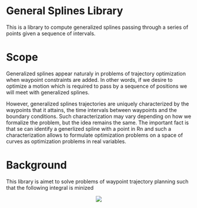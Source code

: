 # General Splines Library
This is a library to compute generalized splines passing through a series of points given a sequence of intervals.

# Scope
Generalized splines appear naturaly in problems of trajectory optimization when waypoint constraints are added.
In other words, if we desire to optimize a motion which is required to pass by a sequence of positions we will meet with generalized splines.

However, generalized splines trajectories are uniquely characterized by the waypoints that it attains, the time intervals between waypoints and the boundary conditions.
Such characterization may vary depending on how we formalize the problem, but the idea remains the same.
The important fact is that se can identify a generlized spline with a point in Rn and such a characterization allows to formulate optimization problems on a space of curves as optimization problems in real variables.

# Background

This library is aimet to solve problems of waypoint trajectory planning such that the following integral is minized
<p align="center">
<img src="https://render.githubusercontent.com/render/math?math=\Large \int_0^T \left\|\frac{\mathsf{d}\mathbf{q}}{\mathsf{d} t }\right\|^2 %2B \left\|\frac{\mathsf{d}^2\mathbf{q}}{\mathsf{d} t^2 }\right\|^2 %2B \left\|\frac{\mathsf{d}^3\mathbf{q}}{\mathsf{d} t^3 }\right\|^2 %2B \left\|\frac{\mathsf{d}^4\mathbf{q}}{\mathsf{d} t^4 }\right\|^2 \mathsf{d} t">
</p>
